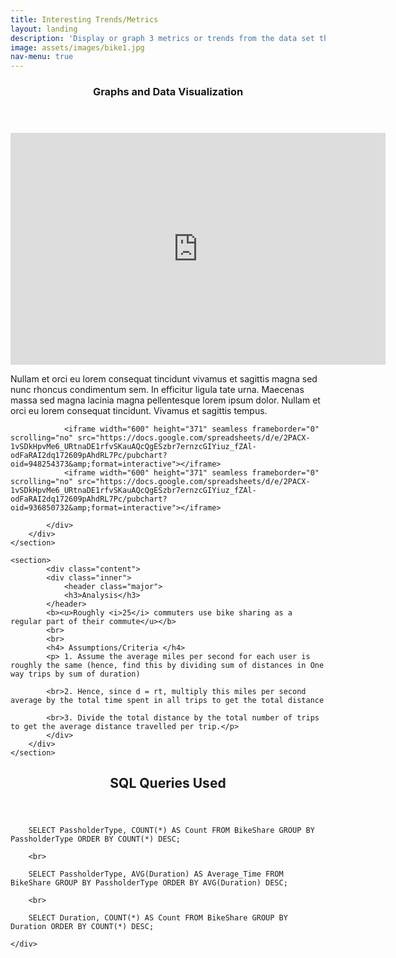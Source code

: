 ```yaml
---
title: Interesting Trends/Metrics
layout: landing
description: 'Display or graph 3 metrics or trends from the data set that are interesting'
image: assets/images/bike1.jpg
nav-menu: true
---
```


<!-- Main -->
<div id="main">

<!-- One -->
<section id="two" class="spotlights">
	<section>
		<div class="content">
			<div class="inner">
				<header class="major">
					<h3>Graphs and Data Visualization</h3>
				</header>
				<iframe width="600" height="371" seamless frameborder="0" scrolling="no" src="https://docs.google.com/spreadsheets/d/e/2PACX-1vSDkHpvMe6_URtnaDE1rfvSKauAQcQgESzbr7ernzcGIYiuz_fZAl-odFaRAI2dq172609pAhdRL7Pc/pubchart?oid=277235923&amp;format=interactive"></iframe>
				<br>
					<p> Nullam et orci eu lorem consequat tincidunt vivamus et sagittis magna sed nunc rhoncus condimentum sem. In efficitur ligula tate urna. Maecenas massa sed magna lacinia magna pellentesque lorem ipsum dolor. Nullam et orci eu lorem consequat tincidunt. Vivamus et sagittis tempus. </p>

				<iframe width="600" height="371" seamless frameborder="0" scrolling="no" src="https://docs.google.com/spreadsheets/d/e/2PACX-1vSDkHpvMe6_URtnaDE1rfvSKauAQcQgESzbr7ernzcGIYiuz_fZAl-odFaRAI2dq172609pAhdRL7Pc/pubchart?oid=948254373&amp;format=interactive"></iframe>
				<iframe width="600" height="371" seamless frameborder="0" scrolling="no" src="https://docs.google.com/spreadsheets/d/e/2PACX-1vSDkHpvMe6_URtnaDE1rfvSKauAQcQgESzbr7ernzcGIYiuz_fZAl-odFaRAI2dq172609pAhdRL7Pc/pubchart?oid=936850732&amp;format=interactive"></iframe>

			</div>
		</div>
	</section>
</section>


<!-- One -->
<section id="two" class="spotlights">

	<section>
			<div class="content">
			<div class="inner">
				<header class="major">
				<h3>Analysis</h3>
			</header>
			<b><u>Roughly <i>25</i> commuters use bike sharing as a regular part of their commute</u></b>
			<br>
			<br>
			<h4> Assumptions/Criteria </h4>
			<p> 1. Assume the average miles per second for each user is roughly the same (hence, find this by dividing sum of distances in One way trips by sum of duration)

			<br>2. Hence, since d = rt, multiply this miles per second average by the total time spent in all trips to get the total distance

			<br>3. Divide the total distance by the total number of trips to get the average distance travelled per trip.</p>
			</div>
		</div>
	</section>
</section>

<!-- Two -->
<section id="three">
	<div class="inner">
		<header class="major">
			<h2>SQL Queries Used</h2>
		</header>

		SELECT PassholderType, COUNT(*) AS Count FROM BikeShare GROUP BY PassholderType ORDER BY COUNT(*) DESC;

		<br>

		SELECT PassholderType, AVG(Duration) AS Average_Time FROM BikeShare GROUP BY PassholderType ORDER BY AVG(Duration) DESC;

		<br>

		SELECT Duration, COUNT(*) AS Count FROM BikeShare GROUP BY Duration ORDER BY COUNT(*) DESC;

	</div>
</section>

</div>
